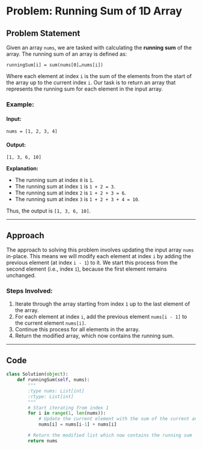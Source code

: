 # Problem: Running Sum of 1D Array

## Problem Statement

Given an array `nums`, we are tasked with calculating the **running sum** of the array. The running sum of an array is defined as:

`runningSum[i] = sum(nums[0]…nums[i])`

Where each element at index `i` is the sum of the elements from the start of the array up to the current index `i`. Our task is to return an array that represents the running sum for each element in the input array.

### Example:

#### Input:

`nums = [1, 2, 3, 4]`

#### Output:

`[1, 3, 6, 10]`

**Explanation:**

- The running sum at index `0` is `1`.
- The running sum at index `1` is `1 + 2 = 3`.
- The running sum at index `2` is `1 + 2 + 3 = 6`.
- The running sum at index `3` is `1 + 2 + 3 + 4 = 10`.

Thus, the output is `[1, 3, 6, 10]`.

---

## Approach

The approach to solving this problem involves updating the input array `nums` in-place. This means we will modify each element at index `i` by adding the previous element (at index `i - 1`) to it. We start this process from the second element (i.e., index `1`), because the first element remains unchanged.

### Steps Involved:

1. Iterate through the array starting from index `1` up to the last element of the array.
2. For each element at index `i`, add the previous element `nums[i - 1]` to the current element `nums[i]`.
3. Continue this process for all elements in the array.
4. Return the modified array, which now contains the running sum.

---

## Code

```python
class Solution(object):
    def runningSum(self, nums):
        """
        :type nums: List[int]
        :rtype: List[int]
        """
        # Start iterating from index 1
        for i in range(1, len(nums)):
            # Update the current element with the sum of the current and previous element
            nums[i] = nums[i-1] + nums[i]

        # Return the modified list which now contains the running sum
        return nums
```
